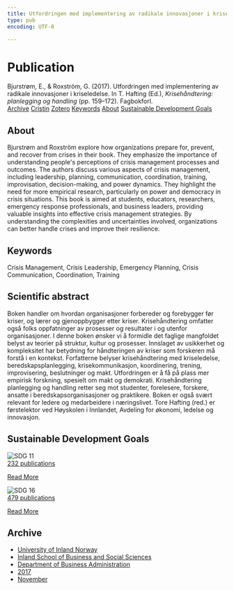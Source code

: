 ```yaml
---
title: Utfordringen med implementering av radikale innovasjoner i kriseledelse
type: pub
encoding: UTF-8

---
```

<h1>Publication</h1>
<article id="csl-bib-container-JU7IR568" class="csl-bib-container">
  <div class="csl-bib-body"> <div class="csl-entry">Bjurstrøm, E., &#38; Roxström, G. (2017). Utfordringen med implementering av radikale innovasjoner i kriseledelse. In T. Hafting (Ed.), <i>Krisehåndtering: planlegging og handling</i> (pp. 159–172). Fagbokforl.</div> </div>
  <div class="csl-bib-buttons">
    <a href="#taxonomy-article-JU7IR568" alt="archive" class="csl-bib-button">Archive</a>
    <a href="https://app.cristin.no/results/show.jsf?id=1514284" alt="Cristin" class="csl-bib-button">Cristin</a>
    <a href="http://zotero.org/groups/5881554/items/JU7IR568" alt="Zotero" class="csl-bib-button">Zotero</a>
    <a href="#keywords-article-JU7IR568" alt="keywords" class="csl-bib-button">Keywords</a>
    <a href="#about-article-JU7IR568" alt="about_pub" class="csl-bib-button">About</a>
    <a href="#sdg-article-JU7IR568" alt="sdg" class="csl-bib-button">Sustainable Development Goals</a>
  </div>
  <div id="csl-bib-meta-container-JU7IR568"></div>
</article>
<div id="csl-bib-meta-JU7IR568" class="csl-bib-meta">
  <article id="about-article-JU7IR568" class="about_pub-article">
    <h1>About</h1>
    Bjurstrøm and Roxström explore how organizations prepare for, prevent, and recover from crises in their book. They emphasize the importance of understanding people's perceptions of crisis management processes and outcomes. The authors discuss various aspects of crisis management, including leadership, planning, communication, coordination, training, improvisation, decision-making, and power dynamics. They highlight the need for more empirical research, particularly on power and democracy in crisis situations. This book is aimed at students, educators, researchers, emergency response professionals, and business leaders, providing valuable insights into effective crisis management strategies. By understanding the complexities and uncertainties involved, organizations can better handle crises and improve their resilience.
  </article>
  <article id="keywords-article-JU7IR568" class="keywords-article">
    <h1>Keywords</h1>
    Crisis Management, Crisis Leadership, Emergency Planning, Crisis Communication, Coordination, Training
  </article>
  <article id="abstract-article-JU7IR568" class="abstract-article">
    <h1>Scientific abstract</h1>
    Boken handler om hvordan organisasjoner forbereder og forebygger før kriser, og lærer og gjenoppbygger etter kriser. Krisehåndtering omfatter også folks oppfatninger av prosesser og resultater i og utenfor organisasjoner. I denne boken ønsker vi å formidle det faglige mangfoldet belyst av teorier på struktur, kultur og prosesser. Innslaget av usikkerhet og kompleksitet har betydning for håndteringen av kriser som forskeren må forstå i en kontekst. Forfatterne belyser krisehåndtering med kriseledelse, beredskapsplanlegging, krisekommunikasjon, koordinering, trening, improvisering, beslutninger og makt. Utfordringen er å få på plass mer empirisk forskning, spesielt om makt og demokrati. Krisehåndtering planlegging og handling retter seg mot studenter, forelesere, forskere, ansatte i beredskapsorganisasjoner og praktikere. Boken er også svært relevant for ledere og medarbeidere i næringslivet. Tore Hafting (red.) er førstelektor ved Høyskolen i Innlandet, Avdeling for økonomi, ledelse og innovasjon.
  </article>
  <article id="sdg-article-JU7IR568" class="sdg-article">
    <h1>Sustainable Development Goals</h1>
    <div class="sdg-container"><div id="sdg11" class="sdg">
        <img src="{{< params subfolder >}}images/sdg/sdg11_en.png" class="image" alt="SDG 11">
        <div class="sdg-overlay">
          <a href="/en/archive/?key=?sdg=11#archive" class="sdg-publication-count"><span>232</span> publications</a>
          <p><a href="https://sdgs.un.org/goals/goal11" class="sdg-read-more">Read More</a></p>
        </div>
      </div> <div id="sdg16" class="sdg">
        <img src="{{< params subfolder >}}images/sdg/sdg16_en.png" class="image" alt="SDG 16">
        <div class="sdg-overlay">
          <a href="/en/archive/?key=?sdg=16#archive" class="sdg-publication-count"><span>479</span> publications</a>
          <p><a href="https://sdgs.un.org/goals/goal16" class="sdg-read-more">Read More</a></p>
        </div>
      </div></div>
  </article>
  <article id="taxonomy-article-JU7IR568" class="taxonomy-article">
    <h1>Archive</h1>
    <ul>
      <li>
        <a href="/en/archive/?key=3DCRN523">University of Inland Norway</a>
      </li>
      <li>
        <a href="/en/archive/?key=DU8Q9LN9">Inland School of Business and Social Sciences</a>
      </li>
      <li>
        <a href="/en/archive/?key=3IQA89I8">Department of Business Administration</a>
      </li>
      <li>
        <a href="/en/archive/?key=XK3XPH22">2017</a>
      </li>
      <li>
        <a href="/en/archive/?key=65AQW324">November</a>
      </li>
    </ul>
  </article>
</div>
